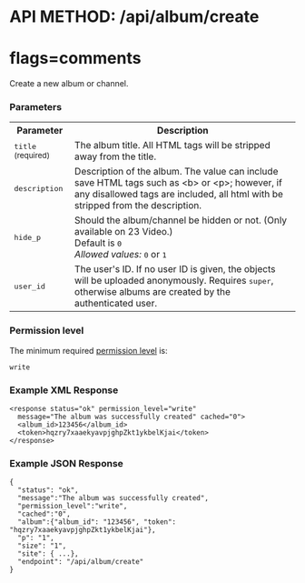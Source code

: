 # API METHOD: /api/album/create
# flags=comments

Create a new album or channel.


### Parameters

<table class="pretty">
  <tr><th>Parameter</th><th>Description</th></tr>
  <tr><td><tt>title</tt> <small>(required)</script></td><td>The album title. All HTML tags will be stripped away from the title.</td></tr>
  <tr><td><tt>description</tt></td><td>Description of the album. The value can include save HTML tags such as &lt;b&gt; or &lt;p&gt;; however, if any disallowed tags are included, all html with be stripped from the description.</td></tr>
  <tr><td><tt>hide_p</tt></td><td>Should the album/channel be hidden or not. (Only available on 23 Video.)<br/>Default is <tt>0</tt><br/><i>Allowed values:</i> <tt>0</tt> or <tt>1</tt></td></tr>
  <tr><td><tt>user_id</tt></td><td>The user's ID. If no user ID is given, the objects will be uploaded anonymously. Requires <tt>super</tt>, otherwise albums are created by the authenticated user.</td></tr>
</table>

    

### Permission level 

The minimum required [permission level](index#permission-level) is:

    write


### Example XML Response

    <response status="ok" permission_level="write" 
      message="The album was successfully created" cached="0">
      <album_id>123456</album_id>
      <token>hqzry7xaaekyavpjghpZkt1ykbelKjai</token>
    </response>

### Example JSON Response

    {
      "status": "ok", 
      "message":"The album was successfully created",
      "permission_level":"write",
      "cached":"0",
      "album":{"album_id": "123456", "token": "hqzry7xaaekyavpjghpZkt1ykbelKjai"},
      "p": "1",
      "size": "1",
      "site": { ...},
      "endpoint": "/api/album/create"
    }
